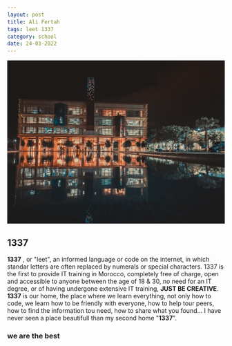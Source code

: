 ```yaml
---
layout: post
title: Ali Fertah
tags: leet 1337
category: school
date: 24-03-2022
---
```

![](/1337.jpeg)
## 1337

**1337** , or "leet", an informed language or code on the internet, in which standar letters are often replaced by numerals or special characters.
1337 is the first to provide IT training in Morocco, completely free of charge, open and accessible to anyone between the age of 18 & 30, no need for an IT degree, or of having undergone extensive IT training, **JUST BE CREATIVE**.
**1337** is our home, the place where we learn everything, not only how to code, we learn how to be friendly with everyone, how to help tour peers, how to find the information tou need, how to share what you found...
I have never seen a place beautifull than my second home "**1337**".
### we are the best